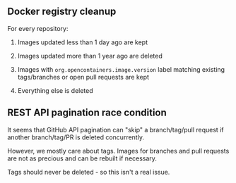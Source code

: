 Docker registry cleanup
-----------------------

For every repository:

1. Images updated less than 1 day ago are kept

2. Images updated more than 1 year ago are deleted

3. Images with `org.opencontainers.image.version` label matching existing
tags/branches or open pull requests are kept

4. Everything else is deleted

## REST API pagination race condition

It seems that GitHub API pagination can "skip" a branch/tag/pull request
if another branch/tag/PR is deleted concurrently.

However, we mostly care about tags. Images for branches and pull requests
are not as precious and can be rebuilt if necessary.

Tags should never be deleted - so this isn't a real issue.
